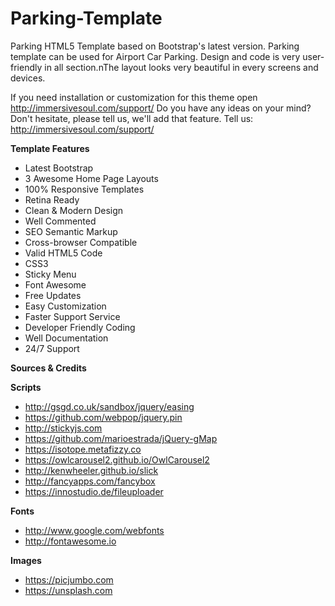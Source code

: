 # Parking-Template

Parking HTML5 Template based on Bootstrap's latest version. Parking template can be used for Airport Car Parking. Design and code is very user-friendly in all section.nThe layout looks very beautiful in every screens and devices.

If you need installation or customization for this theme open http://immersivesoul.com/support/ Do you have any ideas on your mind? Don't hesitate, please tell us, we'll add that feature. Tell us: http://immersivesoul.com/support/

**Template Features**

- Latest Bootstrap
- 3 Awesome Home Page Layouts
- 100% Responsive Templates
- Retina Ready
- Clean & Modern Design
- Well Commented
- SEO Semantic Markup
- Cross-browser Compatible
- Valid HTML5 Code
- CSS3
- Sticky Menu
- Font Awesome
- Free Updates
- Easy Customization
- Faster Support Service
- Developer Friendly Coding
- Well Documentation
- 24/7 Support

**Sources & Credits**

**Scripts**

- http://gsgd.co.uk/sandbox/jquery/easing
- https://github.com/webpop/jquery.pin
- http://stickyjs.com
- https://github.com/marioestrada/jQuery-gMap
- https://isotope.metafizzy.co
- https://owlcarousel2.github.io/OwlCarousel2
- http://kenwheeler.github.io/slick
- http://fancyapps.com/fancybox
- https://innostudio.de/fileuploader

**Fonts**

- http://www.google.com/webfonts
- http://fontawesome.io

**Images**

- https://picjumbo.com
- https://unsplash.com
